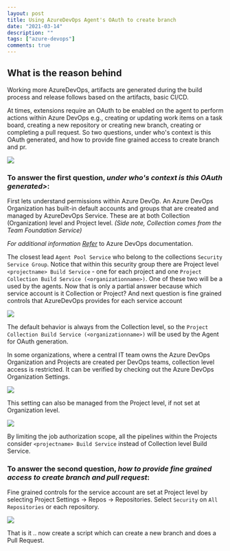 ```yaml
---
layout: post
title: Using AzureDevOps Agent's OAuth to create branch
date: "2021-03-14"
description: ""
tags: ["azure-devops"]
comments: true
---
```

<!-- Post Content -->

## What is the reason behind

Working more AzureDevOps, artifacts are generated during the build process and release follows based on the artifacts, basic CI/CD. 

At times, extensions require an OAuth to be enabled on the agent to perform actions within Azure DevOps e.g., creating or updating work items on a task board, creating a new repository or creating new branch, creating or completing a pull request. So two questions, under who's context is this OAuth generated, and how to provide fine grained access to create branch and pr. 

 ![](../../assets2021-03-14-OAuth-token-security.jpg)


### To answer the first question, _under who's context is this OAuth generated>_: 

First lets understand permissions within Azure DevOp. An Azure DevOps Organization has built-in default accounts and groups that are created and managed by AzureDevOps Service. These are at both Collection (Organization) level and Project level. _(Side note, Collection comes from the Team Foundation Service)_

_For additional information [Refer](https://docs.microsoft.com/en-us/azure/devops/organizations/security/permissions?view=azure-devops&tabs=preview-page#service-accounts)_ to Azure DevOps documentation. 

The closest lead `Agent Pool Service` who belong to the collections `Security Service Group`.  Notice that within this security group there are Project level `<projectname> Build Service` - one for each project and one `Project Collection Build Service (<organizationname>)`. One of these two will be a used by the agents. Now that is only a partial answer because which service account is it Collection or Project? And next question is fine grained controls that AzureDevOps provides for each service account 

 ![](../../assets2021-03-14-agentpoolservice.jpg)

The default behavior is always from the Collection level, so the `Project Collection Build Service (<organizationname>)` will be used by the Agent for OAuth generation. 

In some organizations, where a central IT team owns the Azure DevOps Organization and Projects are created per DevOps teams,  collection level access is restricted. It can be verified by checking out the Azure DevOps Organization Settings.

 ![](../../assets2021-03-14-Organization-Settings.jpg)

This setting can also be managed from the Project level, if not set at Organization level. 

 ![](../../assets2021-03-14-Project-Settings.jpg)

By limiting the job authorization scope, all the pipelines within the Projects consider `<projectname> Build Service` instead of Collection level Build Service.

### To answer the second question, _how to provide fine grained access to create branch and pull request_: 

Fine grained controls for the service account are set at Project level by selecting Project Settings &rarr; Repos &rarr; Repositories. Select `Security` on `All Repositories` or each repository.

 ![](../../assets2021-03-14-Secuirty-BuildService-Allow.jpg)

That is it .. now create a script which can create a new branch and does a Pull Request. 